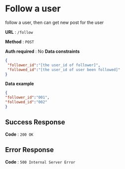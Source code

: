 # Follow a user

follow a user, then can get new post for the user

**URL** : `/follow`

**Method** : `POST`

**Auth required** : No
**Data constraints**

```json
{
 "follower_id":"[the user_id of follower]",
 "followed_id":"[the user_id of user been followed]"
}
```

**Data example**

```json
{
"follower_id":"001",
"followed_id":"002"
}
```


## Success Response

**Code** : `200 OK`

## Error Response

**Code** : `500 Internal Server Error`

